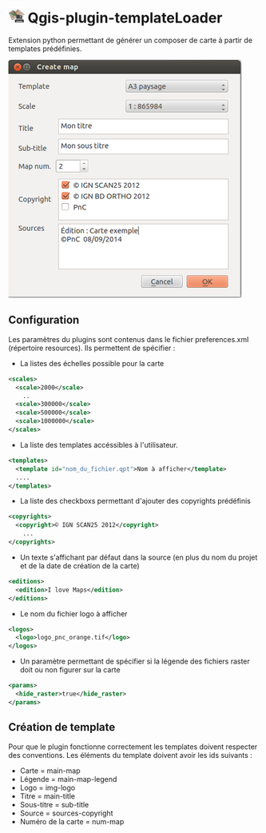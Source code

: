 ![alt text](https://raw.githubusercontent.com/PnCevennes/Qgis-plugin-templateLoader/master/templateLoader/icon.png "Logo") Qgis-plugin-templateLoader
======================

Extension python permettant de générer un composer de carte à partir de templates prédéfinies.


![alt text](https://raw.githubusercontent.com/PnCevennes/Qgis-plugin-templateLoader/master/docs/images/main_windows_dialog.png "Fenetre principal du plugin")


Configuration
-------------------

Les paramètres du plugins sont contenus dans le fichier preferences.xml (répertoire resources).
Ils permettent de spécifier : 
 - La listes des échelles possible pour la carte

  ````XML
  <scales>
    <scale>2000</scale>
      ..
    <scale>300000</scale>
    <scale>500000</scale>
    <scale>1000000</scale>
  </scales>
  ````
 - La liste des templates accéssibles à l'utilisateur.

  ````XML
  <templates>
    <template id="nom_du_fichier.qpt">Nom à afficher</template>
    ....
  </templates>
  ````
 - La liste des checkboxs permettant d'ajouter des copyrights prédéfinis

  ````XML
  <copyrights>
    <copyright>© IGN SCAN25 2012</copyright>
      ...
  </copyrights> 
  ````
 - Un texte s'affichant par défaut dans la source (en plus du nom du projet et de la date de création de la carte)

  ````XML
  <editions>
    <edition>I love Maps</edition>    
  </editions>
  ````
 - Le nom du fichier logo à afficher

  ````XML
  <logos>
    <logo>logo_pnc_orange.tif</logo>
  </logos>
  ````
 - Un paramètre permettant de spécifier si la légende des fichiers raster doit ou non figurer sur la carte

  ````XML
  <params>
    <hide_raster>true</hide_raster>
  </params>
  ````
 


Création de template
-------------------

Pour que le plugin fonctionne correctement les templates doivent respecter des conventions. Les éléments du template doivent avoir les ids suivants : 
 - Carte = main-map
 - Légende = main-map-legend
 - Logo = img-logo
 - Titre = main-title
 - Sous-titre = sub-title
 - Source = sources-copyright
 - Numéro de la carte = num-map

